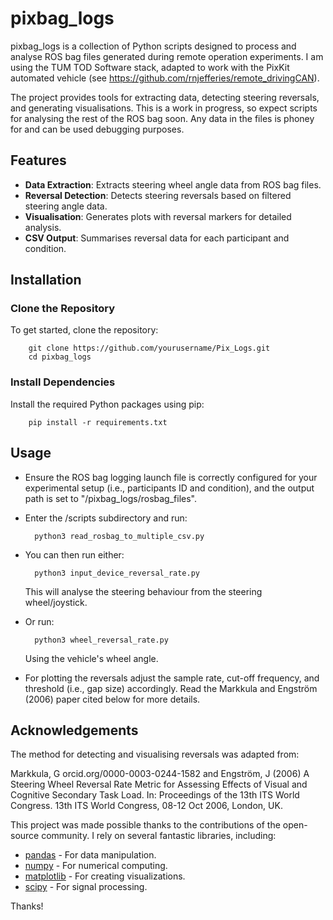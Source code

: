 # pixbag_logs

pixbag_logs is a collection of Python scripts designed to process and analyse ROS bag files generated during remote operation experiments. I am using the TUM TOD Software stack, adapted to work with the PixKit automated vehicle (see https://github.com/rnjefferies/remote_drivingCAN). 

The project provides tools for extracting data, detecting steering reversals, and generating visualisations. This is a work in progress, so expect scripts for analysing the rest of the ROS bag soon. Any data in the files is phoney for and can be used debugging purposes. 

## Features

- **Data Extraction**: Extracts steering wheel angle data from ROS bag files.
- **Reversal Detection**: Detects steering reversals based on filtered steering angle data.
- **Visualisation**: Generates plots with reversal markers for detailed analysis.
- **CSV Output**: Summarises reversal data for each participant and condition.

## Installation

### Clone the Repository

To get started, clone the repository:

        git clone https://github.com/yourusername/Pix_Logs.git
        cd pixbag_logs

### Install Dependencies

Install the required Python packages using pip:

        pip install -r requirements.txt

## Usage 

- Ensure the ROS bag logging launch file is correctly configured for your experimental setup (i.e., participants ID and condition), and the output path is set to "/pixbag_logs/rosbag_files". 

- Enter the /scripts subdirectory and run: 

        python3 read_rosbag_to_multiple_csv.py

- You can then run either:

        python3 input_device_reversal_rate.py 
        
    This will analyse the steering behaviour from the steering wheel/joystick. 

- Or run:

        python3 wheel_reversal_rate.py 

    Using the vehicle's wheel angle.

- For plotting the reversals adjust the sample rate, cut-off frequency, and threshold (i.e., gap size) accordingly. Read the Markkula and Engström (2006) paper cited below for more details. 

## Acknowledgements

The method for detecting and visualising reversals was adapted from:

Markkula, G orcid.org/0000-0003-0244-1582 and Engström, J (2006) A Steering Wheel Reversal Rate Metric for Assessing Effects of Visual and Cognitive Secondary Task Load. In: Proceedings of the 13th ITS World Congress. 13th ITS World Congress, 08-12 Oct
2006, London, UK.

This project was made possible thanks to the contributions of the open-source community. I rely on several fantastic libraries, including:

- [pandas](https://pandas.pydata.org/) - For data manipulation.
- [numpy](https://numpy.org/) - For numerical computing.
- [matplotlib](https://matplotlib.org/) - For creating visualizations.
- [scipy](https://scipy.org/) - For signal processing.

Thanks!
